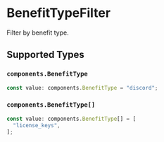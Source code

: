 # BenefitTypeFilter

Filter by benefit type.


## Supported Types

### `components.BenefitType`

```typescript
const value: components.BenefitType = "discord";
```

### `components.BenefitType[]`

```typescript
const value: components.BenefitType[] = [
  "license_keys",
];
```

